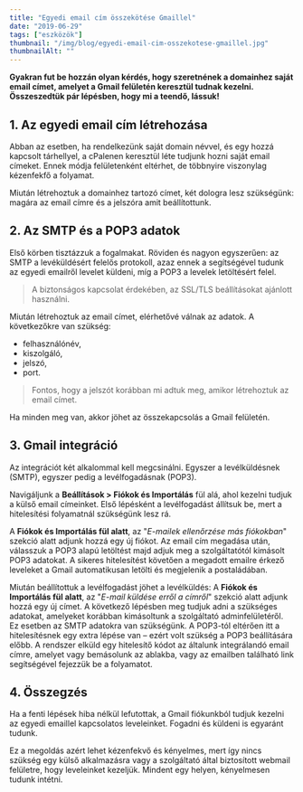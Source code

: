 ```yaml
---
title: "Egyedi email cím összekötése Gmaillel"
date: "2019-06-29"
tags: ["eszközök"]
thumbnail: "/img/blog/egyedi-email-cim-osszekotese-gmaillel.jpg"
thumbnailAlt: ""
---
```


**Gyakran fut be hozzán olyan kérdés, hogy szeretnének a domainhez saját email címet, amelyet a Gmail felületén keresztül tudnak kezelni. Összeszedtük pár lépésben, hogy mi a teendő, lássuk!**

## 1. Az egyedi email cím létrehozása

Abban az esetben, ha rendelkezünk saját domain névvel, és egy hozzá kapcsolt tárhellyel, a cPalenen keresztül léte tudjunk hozni saját email címeket. Ennek módja felületenként eltérhet, de többnyire viszonylag kézenfekfő a folyamat.

Miután létrehoztuk a domainhez tartozó címet, két dologra lesz szükségünk: magára az email címre és a jelszóra amit beállítottunk.

## 2. Az SMTP és a POP3 adatok

Első körben tisztázzuk a fogalmakat. Röviden és nagyon egyszerűen: az SMTP a levéküldésért felelős protokoll, azaz ennek a segítségével tudunk az egyedi emailről levelet küldeni, míg a POP3 a levelek letöltésért felel.

> A biztonságos kapcsolat érdekében, az SSL/TLS beállításokat ajánlott használni.

Miután létrehoztuk az email címet, elérhetővé válnak az adatok. A következőkre van szükség:

- felhasználónév,
- kiszolgáló,
- jelszó,
- port.

> Fontos, hogy a jelszót korábban mi adtuk meg, amikor létrehoztuk az email címet.

Ha minden meg van, akkor jöhet az összekapcsolás a Gmail felületén.

## 3. Gmail integráció

Az integrációt két alkalommal kell megcsinálni. Egyszer a levélküldésnek (SMTP), egyszer pedig a levélfogadásnak (POP3).

Navigáljunk a **Beállítások > Fiókok és Importálás** fül alá, ahol kezelni tudjuk a külső email címeinket. Első lépésként a levélfogadást állítsuk be, mert a hitelesítési folyamatnál szükségünk lesz rá.

A **Fiókok és Importálás fül alatt**, az "_E-mailek ellenőrzése más fiókokban_" szekció alatt adjunk hozzá egy új fiókot. Az email cím megadása után, válasszuk a POP3 alapú letöltést majd adjuk meg a szolgáltatótól kimásolt POP3 adatokat. A sikeres hitelesítést követően a megadott emailre érkező leveleket a Gmail automatikusan letölti és megjelenik a postaládában.

Miután beállítottuk a levélfogadást jöhet a levélküldés: A **Fiókok és Importálás fül alatt**, az "_E-mail küldése erről a címről_" szekció alatt adjunk hozzá egy új címet. A következő lépésben meg tudjuk adni a szükséges adatokat, amelyeket korábban kimásoltunk a szolgáltató adminfelületéről. Ez esetben az SMTP adatokra van szükségünk. A POP3-tól eltérően itt a hitelesítésnek egy extra lépése van – ezért volt szükség a POP3 beállítására előbb. A rendszer elküld egy hitelesítő kódot az általunk integrálandó email címre, amelyet vagy bemásolunk az ablakba, vagy az emailben található link segítségével fejezzük be a folyamatot.

## 4. Összegzés

Ha a fenti lépések hiba nélkül lefutottak, a Gmail fiókunkból tudjuk kezelni az egyedi emaillel kapcsolatos leveleinket. Fogadni és küldeni is egyaránt tudunk.

Ez a megoldás azért lehet kézenfekvő és kényelmes, mert így nincs szükség egy külső alkalmazásra vagy a szolgáltató által biztosított webmail felületre, hogy leveleinket kezeljük. Mindent egy helyen, kényelmesen tudunk intétni.
